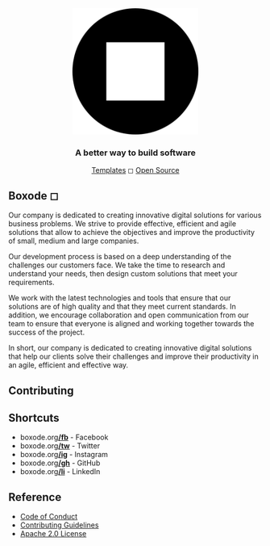 <div align="center">
	<img height="250em" src="https://raw.githubusercontent.com/Boxode/Boxode/main/public/Boxode_circle_logo.png" alt="Boxode" />
	<h3>A better way to build software</h3>
	<a href="https://boxode.org/templates">Templates</a> ◻ <a href="https://boxode.org/oss">Open Source</a>
</div>

## Boxode ◻ 

Our company is dedicated to creating innovative digital solutions for various business problems. We strive to provide effective, efficient and agile solutions that allow to achieve the objectives and improve the productivity of small, medium and large companies.

Our development process is based on a deep understanding of the challenges our customers face. We take the time to research and understand your needs, then design custom solutions that meet your requirements.

We work with the latest technologies and tools that ensure that our solutions are of high quality and that they meet current standards. In addition, we encourage collaboration and open communication from our team to ensure that everyone is aligned and working together towards the success of the project.

In short, our company is dedicated to creating innovative digital solutions that help our clients solve their challenges and improve their productivity in an agile, efficient and effective way.

## Contributing


## Shortcuts

- boxode.org[**/fb**](https://boxode.org/fb) - Facebook
- boxode.org[**/tw**](https://boxode.org/tw) - Twitter
- boxode.org[**/ig**](https://boxode.org/ig) - Instagram
- boxode.org[**/gh**](https://boxode.org/gh) - GitHub
- boxode.org[**/li**](https://boxode.org/li) - LinkedIn

## Reference
- <a href="https://github.com/Boxode/.github/blob/main/CODE_OF_CONDUCT_EN.md">Code of Conduct</a>
- <a href="">Contributing Guidelines</a>
- <a href="https://github.com/Boxode/Boxode/blob/main/LICENSE">Apache 2.0 License</a>
